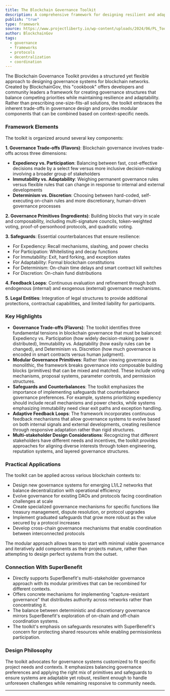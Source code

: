 ```yaml
---
title: The Blockchain Governance Toolkit
description: A comprehensive framework for designing resilient and adaptive governance systems for blockchain networks, presented as a "cookbook" with modular components and balanced trade-offs.
publish: "true"
type: framework
source: https://www.projectliberty.io/wp-content/uploads/2024/06/PL_Toolkit_Report_v7.pdf
author: BlockchainGov
tags:
  - governance
  - frameworks
  - protocols
  - decentralization
  - coordination
---
```


The Blockchain Governance Toolkit provides a structured yet flexible approach to designing governance systems for blockchain networks. Created by BlockchainGov, this "cookbook" offers developers and community leaders a framework for creating governance structures that balance competing priorities while maintaining resilience and adaptability. Rather than prescribing one-size-fits-all solutions, the toolkit embraces the inherent trade-offs in governance design and provides modular components that can be combined based on context-specific needs.

### Framework Elements

The toolkit is organized around several key components:

**1. Governance Trade-offs (Flavors)**: Blockchain governance involves trade-offs across three dimensions:
- **Expediency vs. Participation**: Balancing between fast, cost-effective decisions made by a select few versus more inclusive decision-making involving a broader group of stakeholders
- **Immutability vs. Adaptability**: Weighing permanent governance rules versus flexible rules that can change in response to internal and external developments
- **Determinism vs. Discretion**: Choosing between hard-coded, self-executing on-chain rules and more discretionary, human-driven governance processes

**2. Governance Primitives (Ingredients)**: Building blocks that vary in scale and composability, including multi-signature councils, token-weighted voting, proof-of-personhood protocols, and quadratic voting.

**3. Safeguards**: Essential counterbalances that ensure resilience:
- For Expediency: Recall mechanisms, slashing, and power checks
- For Participation: Whitelisting and decay functions  
- For Immutability: Exit, hard forking, and exception states
- For Adaptability: Formal blockchain constitutions
- For Determinism: On-chain time delays and smart contract kill switches
- For Discretion: On-chain fund distributions

**4. Feedback Loops**: Continuous evaluation and refinement through both endogenous (internal) and exogenous (external) governance mechanisms.

**5. Legal Entities**: Integration of legal structures to provide additional protections, contractual capabilities, and limited liability for participants.

### Key Highlights
- **Governance Trade-offs (Flavors)**: The toolkit identifies three fundamental tensions in blockchain governance that must be balanced: Expediency vs. Participation (how widely decision-making power is distributed), Immutability vs. Adaptability (how easily rules can be changed), and Determinism vs. Discretion (how much governance is encoded in smart contracts versus human judgment).
- **Modular Governance Primitives**: Rather than viewing governance as monolithic, the framework breaks governance into composable building blocks (primitives) that can be mixed and matched. These include voting mechanisms, proposal systems, parameter controls, and permission structures.
- **Safeguards and Counterbalances**: The toolkit emphasizes the importance of implementing safeguards that counterbalance governance preferences. For example, systems prioritizing expediency should include recall mechanisms and power checks, while systems emphasizing immutability need clear exit paths and exception handling.
- **Adaptive Feedback Loops**: The framework incorporates continuous feedback mechanisms that allow governance systems to evolve based on both internal signals and external developments, creating resilience through responsive adaptation rather than rigid structures.
- **Multi-stakeholder Design Considerations**: Recognizing that different stakeholders have different needs and incentives, the toolkit provides approaches for aligning diverse interests through token engineering, reputation systems, and layered governance structures.

### Practical Applications

The toolkit can be applied across various blockchain contexts to:

- Design new governance systems for emerging L1/L2 networks that balance decentralization with operational efficiency
- Evolve governance for existing DAOs and protocols facing coordination challenges at scale
- Create specialized governance mechanisms for specific functions like treasury management, dispute resolution, or protocol upgrades
- Implement graduated safeguards that grow more robust as the value secured by a protocol increases
- Develop cross-chain governance mechanisms that enable coordination between interconnected protocols

The modular approach allows teams to start with minimal viable governance and iteratively add components as their projects mature, rather than attempting to design perfect systems from the outset.

### Connection With SuperBenefit

- Directly supports SuperBenefit's multi-stakeholder governance approach with its modular primitives that can be recombined for different contexts.
- Offers concrete mechanisms for implementing "capture-resistant governance" that distributes authority across networks rather than concentrating it.
- The balance between deterministic and discretionary governance mirrors SuperBenefit's exploration of on-chain and off-chain coordination systems.
- The toolkit's emphasis on safeguards resonates with SuperBenefit's concern for protecting shared resources while enabling permissionless participation.

### Design Philosophy

The toolkit advocates for governance systems customized to fit specific project needs and contexts. It emphasizes balancing governance preferences and applying the right mix of primitives and safeguards to ensure systems are adaptable yet robust, resilient enough to handle unforeseen challenges while remaining responsive to community needs.

---

